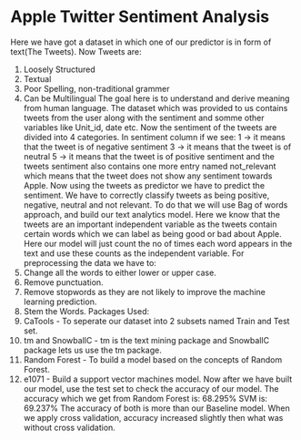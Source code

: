 # Apple Twitter Sentiment Analysis
Here we have got a dataset in which one of our predictor is in form of text(The Tweets).
Now Tweets are:
1. Loosely Structured
2. Textual
3. Poor Spelling, non-traditional grammer
4. Can be Multilingual
The goal here is to understand and derive meaning from human language.
The dataset which was provided to us contains tweets from the user along with the sentiment and somme other variables like Unit_id, date etc. Now the sentiment of the tweets are divided into 4 categories. In sentiment column if we see:
1 -> it means that the tweet is of negative sentiment
3 -> it means that the tweet is of neutral
5 -> it means that the tweet is of positive sentiment
and the tweets sentiment also contains one more entry named not_relevant which means that the tweet does not show any sentiment towards Apple.
Now using the tweets as predictor we have to predict the sentiment. We have to correctly classify tweets as being positive, negative, neutral and not relevant. To do that we will use Bag of words approach, and build our text analytics model.
Here we know that the tweets are an important independent variable as the tweets contain certain words which we can label as being good or bad about Apple. Here our model will just count the no of times each word appears in the text and use these counts as the independent variable. For preprocessing the data we have to:
1. Change all the words to either lower or upper case.
2. Remove punctuation.
3. Remove stopwords as they are not likely to improve the machine learning prediction.
4. Stem the Words.
Packages Used:
1. CaTools - To seperate our dataset into 2 subsets named Train and Test set.
2. tm and SnowballC - tm is the text mining package and SnowballC package lets us use the tm package.
3. Random Forest - To build a model based on the concepts of Random Forest.
4. e1071 - Build a support vector machines model.
Now after we have built our model, use the test set to check the accuracy of our model.
The accuracy which we get from
Random Forest is: 68.295%
SVM is: 69.237%
The accuracy of both is more than our Baseline model.
When we apply cross validation, accuracy increased slightly then what was without cross validation.

